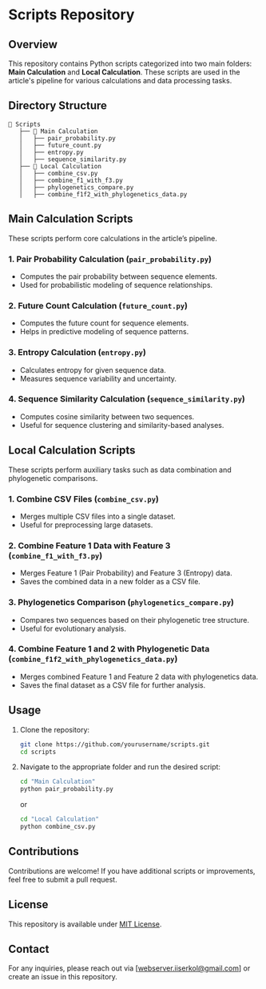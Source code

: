 # Scripts Repository

## Overview
This repository contains Python scripts categorized into two main folders: **Main Calculation** and **Local Calculation**. These scripts are used in the article's pipeline for various calculations and data processing tasks.

## Directory Structure
```
📂 Scripts
   ├── 📂 Main Calculation
   │   ├── pair_probability.py
   │   ├── future_count.py
   │   ├── entropy.py
   │   ├── sequence_similarity.py
   ├── 📂 Local Calculation
   │   ├── combine_csv.py
   │   ├── combine_f1_with_f3.py
   │   ├── phylogenetics_compare.py
   │   ├── combine_f1f2_with_phylogenetics_data.py
```

## Main Calculation Scripts
These scripts perform core calculations in the article’s pipeline.

### 1. **Pair Probability Calculation** (`pair_probability.py`)
   - Computes the pair probability between sequence elements.
   - Used for probabilistic modeling of sequence relationships.

### 2. **Future Count Calculation** (`future_count.py`)
   - Computes the future count for sequence elements.
   - Helps in predictive modeling of sequence patterns.

### 3. **Entropy Calculation** (`entropy.py`)
   - Calculates entropy for given sequence data.
   - Measures sequence variability and uncertainty.

### 4. **Sequence Similarity Calculation** (`sequence_similarity.py`)
   - Computes cosine similarity between two sequences.
   - Useful for sequence clustering and similarity-based analyses.

## Local Calculation Scripts
These scripts perform auxiliary tasks such as data combination and phylogenetic comparisons.

### 1. **Combine CSV Files** (`combine_csv.py`)
   - Merges multiple CSV files into a single dataset.
   - Useful for preprocessing large datasets.

### 2. **Combine Feature 1 Data with Feature 3** (`combine_f1_with_f3.py`)
   - Merges Feature 1 (Pair Probability) and Feature 3 (Entropy) data.
   - Saves the combined data in a new folder as a CSV file.

### 3. **Phylogenetics Comparison** (`phylogenetics_compare.py`)
   - Compares two sequences based on their phylogenetic tree structure.
   - Useful for evolutionary analysis.

### 4. **Combine Feature 1 and 2 with Phylogenetic Data** (`combine_f1f2_with_phylogenetics_data.py`)
   - Merges combined Feature 1 and Feature 2 data with phylogenetics data.
   - Saves the final dataset as a CSV file for further analysis.

## Usage
1. Clone the repository:
   ```bash
   git clone https://github.com/yourusername/scripts.git
   cd scripts
   ```
2. Navigate to the appropriate folder and run the desired script:
   ```bash
   cd "Main Calculation"
   python pair_probability.py
   ```
   or
   ```bash
   cd "Local Calculation"
   python combine_csv.py
   ```

## Contributions
Contributions are welcome! If you have additional scripts or improvements, feel free to submit a pull request.

## License
This repository is available under [MIT License](LICENSE).

## Contact
For any inquiries, please reach out via [webserver.iiserkol@gmail.com] or create an issue in this repository.

